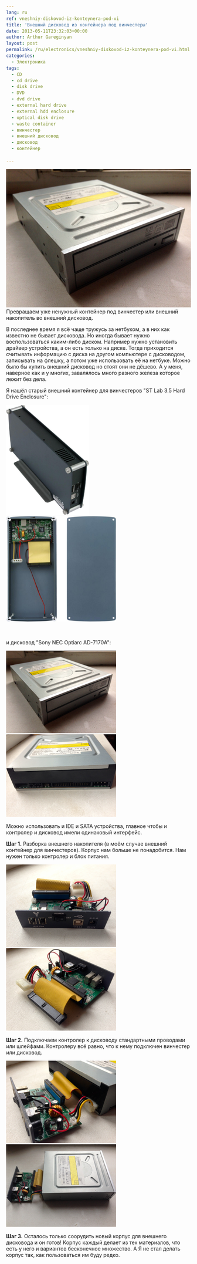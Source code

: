 ```yaml
---
lang: ru
ref: vneshniy-diskovod-iz-konteynera-pod-vi
title: 'Внешний дисковод из контейнера под винчестеры'
date: 2013-05-11T23:32:03+00:00
author: Arthur Gareginyan
layout: post
permalink: /ru/electronics/vneshniy-diskovod-iz-konteynera-pod-vi.html
categories:
  - Электроника
tags:
  - CD
  - cd drive
  - disk drive
  - DVD
  - dvd drive
  - external hard drive
  - external hdd enclosure
  - optical disk drive
  - waste container
  - винчестер
  - внешний дисковод
  - дисковод
  - контейнер

---
```


![thumb](/images/vneshniy-diskovod-iz-konteynera-pod-vi/IMG_1480.jpg)
Превращаем уже ненужный контейнер под винчестер или внешний накопитель во внешний дисковод.

В последнее время я всё чаще тружусь за нетбуком, а в них как известно не бывает дисковода. Но иногда бывает нужно воспользоваться каким-либо диском. Например нужно установить драйвер устройства, а он есть только на диске. Тогда приходится считывать информацию с диска на другом компьютере с дисководом, записывать на флешку, а потом уже использовать её на нетбуке. Можно было бы купить внешний дисковод но стоят они не дёшево. А у меня, наверное как и у многих, завалялось много разного железа которое лежит без дела.

Я нашёл старый внешний контейнер для винчестеров "ST Lab 3.5 Hard Drive Enclosure":

<img class="alignleft" src="/images/vneshniy-diskovod-iz-konteynera-pod-vi/p5.jpg" alt="p5" width="226" height="300" /> <img class="aligncenter" src="/images/vneshniy-diskovod-iz-konteynera-pod-vi/p2.jpg" alt="p2" width="300" height="288" />

&nbsp;

и дисковод "Sony NEC Optiarc AD-7170A":

<img class="alignleft" src="/images/vneshniy-diskovod-iz-konteynera-pod-vi/IMG_1480.jpg" alt="IMG_1480" width="300" height="225" /> <img class="aligncenter" src="/images/vneshniy-diskovod-iz-konteynera-pod-vi/IMG_1481.jpg" alt="IMG_1481" width="300" height="225" />

Можно использовать и IDE и SATA устройства, главное чтобы и контролер и дисковод имели одинаковый интерфейс.


**Шаг 1.** Разборка внешнего накопителя (в моём случае внешний контейнер для винчестеров). Корпус нам больше не понадобится. Нам нужен только контролер и блок питания.

<img class="alignleft" src="/images/vneshniy-diskovod-iz-konteynera-pod-vi/IMG_1483.jpg" alt="IMG_1483" width="300" height="225" /> <img class="aligncenter" src="/images/vneshniy-diskovod-iz-konteynera-pod-vi/IMG_1482.jpg" alt="IMG_1482" width="300" height="225" />

**Шаг 2.** Подключаем контролер к дисководу стандартными проводами или шлейфами. Контролеру всё равно, что к нему подключен винчестер или дисковод.

<img class="alignleft" src="/images/vneshniy-diskovod-iz-konteynera-pod-vi/IMG_1479.jpg" alt="IMG_1479" width="300" height="225" /> <img class="aligncenter" src="/images/vneshniy-diskovod-iz-konteynera-pod-vi/IMG_1478.jpg" alt="IMG_1478" width="300" height="225" />

**Шаг 3.** Осталось только соорудить новый корпус для внешнего дисковода и он готов! Корпус каждый делает из тех материалов, что есть у него и вариантов бесконечное множество. А Я не стал делать корпус так, как пользоваться им буду редко.
